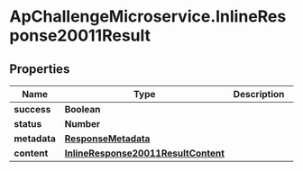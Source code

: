# ApChallengeMicroservice.InlineResponse20011Result

## Properties
Name | Type | Description | Notes
------------ | ------------- | ------------- | -------------
**success** | **Boolean** |  | [optional] 
**status** | **Number** |  | [optional] 
**metadata** | [**ResponseMetadata**](ResponseMetadata.md) |  | [optional] 
**content** | [**InlineResponse20011ResultContent**](InlineResponse20011ResultContent.md) |  | [optional] 



